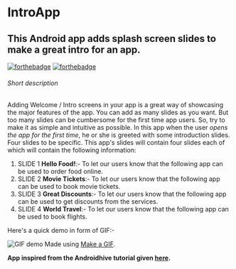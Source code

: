 # IntroApp

## This Android app adds splash screen slides to make a great intro for an app.

[![forthebadge](https://forthebadge.com/images/badges/made-with-java.svg)](https://forthebadge.com)
[![forthebadge](https://forthebadge.com/images/badges/built-for-android.svg)](https://forthebadge.com)

###### Short description

Adding Welcome / Intro screens in your app is a great way of showcasing the
major features of the app. You can add as many slides as you want. But too many
slides can be cumbersome for the first time app users. So, try to make it as
simple and intuitive as possible. In this app when the user _opens the app for
the first time_, he or she is greeted with some introduction slides. Four slides
to be specific. This app's slides will contain four slides each of which will
contain the following information:

1. SLIDE 1 **Hello Food!**:- To let our users know that the following app can be
   used to order food online.
2. SLIDE 2 **Movie Tickets**:- To let our users know that the following app can
   be used to book movie tickets.
3. SLIDE 3 **Great Discounts**:- To let our users know that the following app
   can be used to get discounts from the services.
4. SLIDE 4 **World Travel**:- To let our users know that the following app can
   be used to book flights.

Here's a quick demo in form of GIF:-

![GIF demo](https://media.giphy.com/media/xUA7aTHuWK9HmcHbkk/giphy.gif) Made
using [Make a GIF](http://makeagif.com/).

**App inspired from the Androidhive tutorial given
[here](https://www.androidhive.info/2016/05/android-build-intro-slider-app/).**
